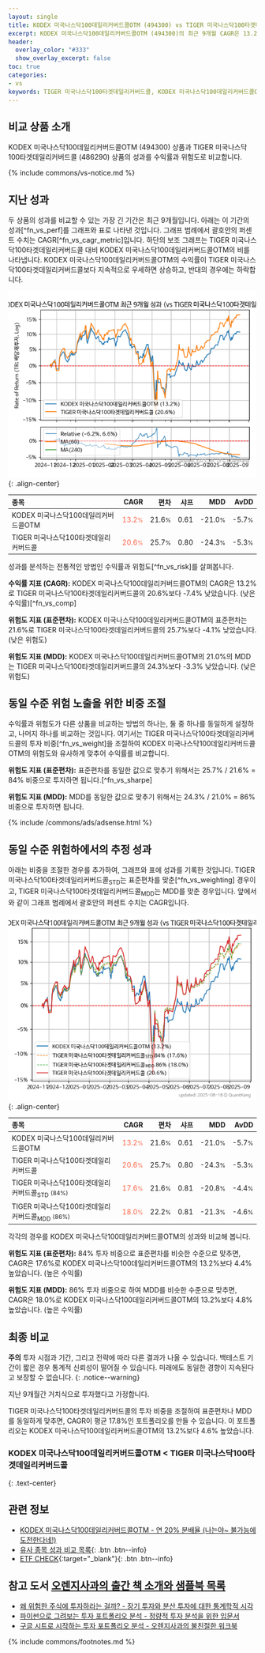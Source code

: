 ```yaml
---
layout: single
title: KODEX 미국나스닥100데일리커버드콜OTM (494300) vs TIGER 미국나스닥100타겟데일리커버드콜 (486290)
excerpt: KODEX 미국나스닥100데일리커버드콜OTM (494300)의 최근 9개월 CAGR은 13.2%로 TIGER 미국나스닥100타겟데일리커버드콜 (486290)의 20.6%보다 -7.4% 낮았습니다.
header:
  overlay_color: "#333"
  show_overlay_excerpt: false
toc: true
categories:
- vs
keywords: TIGER 미국나스닥100타겟데일리커버드콜, KODEX 미국나스닥100데일리커버드콜OTM, KODEX 미국나스닥100데일리커버드콜OTM TIGER 미국나스닥100타겟데일리커버드콜 비교, 494300, 486290, 494300 494300 비교
---
```


## 비교 상품 소개


KODEX 미국나스닥100데일리커버드콜OTM (494300) 상품과 TIGER 미국나스닥100타겟데일리커버드콜 (486290) 상품의 성과를 수익률과 위험도로 비교합니다.





{% include commons/vs-notice.md %}

## 지난 성과

두 상품의 성과를 비교할 수 있는 가장 긴 기간은 최근 9개월입니다. 아래는 이 기간의 성과[^fn_vs_perf]를 그래프와 표로 나타낸 것입니다.
그래프 범례에서 괄호안의 퍼센트 수치는 CAGR[^fn_vs_cagr_metric]입니다.
하단의 보조 그래프는 TIGER 미국나스닥100타겟데일리커버드콜 대비 KODEX 미국나스닥100데일리커버드콜OTM의 비를 나타냅니다.
KODEX 미국나스닥100데일리커버드콜OTM의 수익률이 TIGER 미국나스닥100타겟데일리커버드콜보다 지속적으로 우세하면 상승하고, 반대의 경우에는 하락합니다.

![KODEX 미국나스닥100데일리커버드콜OTM](/vs/images/494300-vs-486290_dual.png){: .align-center}

| **종목** | **CAGR** | **편차** | **샤프** | **MDD** | **AvDD** |
| :------------ | ------: | -----------: | -------: | ------: | -------: |
| KODEX 미국나스닥100데일리커버드콜OTM | <span style="color: tomato">13.2<small>%</small></span> | 21.6<small>%</small> | 0.61 | -21.0<small>%</small> | -5.7<small>%</small> |
| TIGER 미국나스닥100타겟데일리커버드콜 | <span style="color: tomato">20.6<small>%</small></span> | 25.7<small>%</small> | 0.80 | -24.3<small>%</small> | -5.3<small>%</small> |

<!-- more -->


성과를 분석하는 전통적인 방법인 수익률과 위험도[^fn_vs_risk]를 살펴봅니다.

**수익률 지표 (CAGR):** KODEX 미국나스닥100데일리커버드콜OTM의 CAGR은 13.2%로 TIGER 미국나스닥100타겟데일리커버드콜의 20.6%보다 -7.4% 낮았습니다. (낮은 수익률)[^fn_vs_comp]

**위험도 지표 (표준편차):** KODEX 미국나스닥100데일리커버드콜OTM의 표준편차는 21.6%로 TIGER 미국나스닥100타겟데일리커버드콜의 25.7%보다 -4.1% 낮았습니다. (낮은 위험도)

**위험도 지표 (MDD):** KODEX 미국나스닥100데일리커버드콜OTM의 21.0%의 MDD는 TIGER 미국나스닥100타겟데일리커버드콜의 24.3%보다 -3.3% 낮았습니다. (낮은 위험도)



## 동일 수준 위험 노출을 위한 비중 조절

수익률과 위험도가 다른 상품을 비교하는 방법의 하나는, 둘 중 하나를 동일하게 설정하고, 나머지 하나를 비교하는 것입니다.
여기서는 TIGER 미국나스닥100타겟데일리커버드콜의 투자 비중[^fn_vs_weight]을 조절하여 KODEX 미국나스닥100데일리커버드콜OTM의 위험도와 유사하게 맞추어 수익률를 비교합니다.

**위험도 지표 (표준편차):** 표준편차를 동일한 값으로 맞추기 위해서는 25.7% / 21.6% = 84% 비중으로 투자하면 됩니다.[^fn_vs_sharpe]

**위험도 지표 (MDD):** MDD를 동일한 값으로 맞추기 위해서는 24.3% / 21.0% = 86% 비중으로 투자하면 됩니다.


{% include /commons/ads/adsense.html %}



## 동일 수준 위험하에서의 추정 성과

아래는 비중을 조절한 경우를 추가하여, 그래프와 표에 성과를 기록한 것입니다.
TIGER 미국나스닥100타겟데일리커버드콜<sub>STD</sub>는 표준편차를 맞춘[^fn_vs_weighting] 경우이고, TIGER 미국나스닥100타겟데일리커버드콜<sub>MDD</sub>는 MDD를 맞춘 경우입니다.
앞에서와 같이 그래프 범례에서 괄호안의 퍼센트 수치는 CAGR입니다.


![KODEX 미국나스닥100데일리커버드콜OTM](/vs/images/494300-vs-486290.png){: .align-center}



| **종목** | **CAGR** | **편차** | **샤프** | **MDD** | **AvDD** |
| :------------ | ------: | -----------: | -------: | ------: | -------: |
| KODEX 미국나스닥100데일리커버드콜OTM | <span style="color: tomato">13.2<small>%</small></span> | 21.6<small>%</small> | 0.61 | -21.0<small>%</small> | -5.7<small>%</small> |
| TIGER 미국나스닥100타겟데일리커버드콜 | <span style="color: tomato">20.6<small>%</small></span> | 25.7<small>%</small> | 0.80 | -24.3<small>%</small> | -5.3<small>%</small> |
| TIGER 미국나스닥100타겟데일리커버드콜<sub>STD</sub> <small>(84%)</small> | <span style="color: tomato">17.6<small>%</small></span> | 21.6<small>%</small> | 0.81 | -20.8<small>%</small> | -4.4<small>%</small> |
| TIGER 미국나스닥100타겟데일리커버드콜<sub>MDD</sub> <small>(86%)</small> | <span style="color: tomato">18.0<small>%</small></span> | 22.2<small>%</small> | 0.81 | -21.3<small>%</small> | -4.6<small>%</small> |



각각의 경우를 KODEX 미국나스닥100데일리커버드콜OTM의 성과와 비교해 봅니다.

**위험도 지표 (표준편차):** 84% 투자 비중으로 표준편차를 비슷한 수준으로 맞추면, CAGR은 17.6%로 KODEX 미국나스닥100데일리커버드콜OTM의 13.2%보다 4.4% 높았습니다. (높은 수익률)

**위험도 지표 (MDD):** 86% 투자 비중으로 하여 MDD를 비슷한 수준으로 맞추면, CAGR은 18.0%로 KODEX 미국나스닥100데일리커버드콜OTM의 13.2%보다 4.8% 높았습니다. (높은 수익률)




## 최종 비교

**주의** 투자 시점과 기간, 그리고 전략에 따라 다른 결과가 나올 수 있습니다. 백테스트 기간이 짧은 경우 통계적 신뢰성이 떨어질 수 있습니다. 미래에도 동일한 경향이 지속된다고 보장할 수 없습니다.
{: .notice--warning}

지난 9개월간 거치식으로 투자했다고 가정합니다.

TIGER 미국나스닥100타겟데일리커버드콜의 투자 비중을 조절하여 표준편차나 MDD를 동일하게 맞추면, CAGR이 평균 17.8%인 포트폴리오를 만들 수 있습니다.
이 포트폴리오는 KODEX 미국나스닥100데일리커버드콜OTM의 13.2%보다 4.6% 높았습니다.

### KODEX 미국나스닥100데일리커버드콜OTM &lt; TIGER 미국나스닥100타겟데일리커버드콜
{: .text-center}


## 관련 정보

- [KODEX 미국나스닥100데일리커버드콜OTM - 연 20% 분배율 (나는야~ 불가능에 도전한다네!)](https://kongdori.tistory.com/356)
- [유사 종목 성과 비교 목록](/vs/){: .btn .btn--info}
- [ETF CHECK](https://www.etfcheck.co.kr/mobile/etpitem/486290/compare?compCode%5B%5D=494300){:target="_blank"}{: .btn .btn--info}


## 참고 도서 [오렌지사과의 출간 책 소개와 샘플북 목록](https://kongdori.tistory.com/691)

- [왜 위험한 주식에 투자하라는 걸까? - 장기 투자와 분산 투자에 대한 통계학적 시각](https://kongdori.tistory.com/421)
- [파이썬으로 그려보는 투자 포트폴리오 분석  - 정량적 투자 분석을 위한 입문서](https://kongdori.tistory.com/643)
- [구글 시트로 시작하는 투자 포트폴리오 분석 - 오렌지사과의 불친절한 워크북](https://kongdori.tistory.com/449)

{% include commons/footnotes.md %}